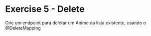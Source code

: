 
# Exercise 5 - Delete

Crie um endpoint para deletar um Anime da lista existente, usando o @DeleteMapping
